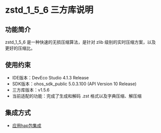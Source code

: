 # zstd_1_5_6 三方库说明
## 功能简介
zstd_1_5_6 是一种快速的无损压缩算法，是针对 zlib 级别的实时压缩方案，以及更好的压缩比。
## 使用约束
- IDE版本：DevEco Studio 4.1.3 Release
- SDK版本：ohos_sdk_public 5.0.3.100 (API Version 10 Release)
- 三方库版本：v1.5.6
- 当前适配的功能：完成了生成和解码 .zst 格式以及字典压缩、解压缩
## 集成方式
+ [应用hap包集成](docs/hap_integrate.md)